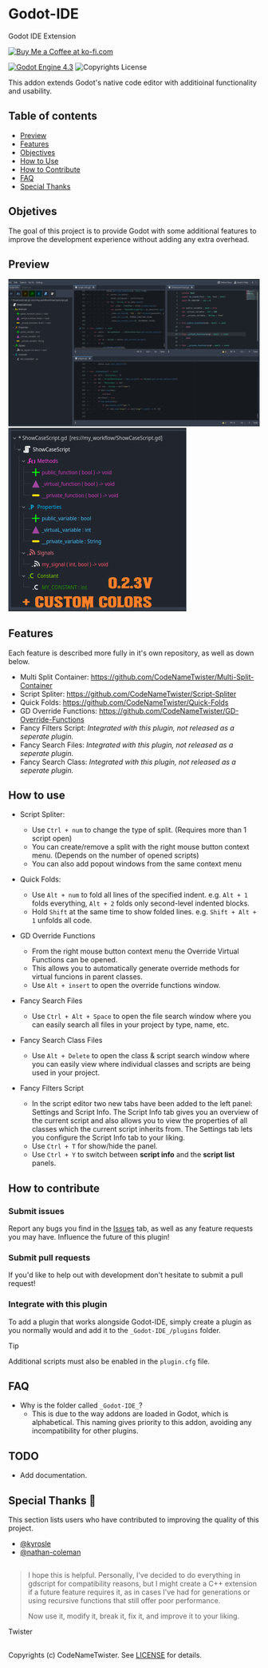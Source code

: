 # Godot-IDE
Godot IDE Extension

<a href='https://ko-fi.com/S6S11CPSR5' target='_blank'><img height='36' style='border:0px;height:36px;' src='https://storage.ko-fi.com/cdn/kofi4.png?v=6' border='0' alt='Buy Me a Coffee at ko-fi.com' /></a>

[![Godot Engine 4.3](https://img.shields.io/badge/Godot_Engine-4.x-blue)](https://godotengine.org/) ![Copyrights License](https://img.shields.io/badge/License-MIT-blue)

This addon extends Godot's native code editor with additioinal functionality and usability.

## Table of contents

- [Preview](#preview)
- [Features](#features)
- [Objectives](#objetives)
- [How to Use](#how-to-use)
- [How to Contribute](#how-to-contribute)
- [FAQ](#faq)
- [Special Thanks](#special-thanks-)

## Objetives
The goal of this project is to provide Godot with some additional features to improve the development experience without adding any extra overhead.

## Preview
![Preview0](images/preview0.png)
![Preview1](images/preview1.png)

## Features
Each feature is described more fully in it's own repository, as well as down below.

* Multi Split Container:
	https://github.com/CodeNameTwister/Multi-Split-Container
* Script Spliter:
	https://github.com/CodeNameTwister/Script-Spliter
* Quick Folds:
	https://github.com/CodeNameTwister/Quick-Folds
* GD Override Functions:
	https://github.com/CodeNameTwister/GD-Override-Functions
* Fancy Filters Script:
	*Integrated with this plugin, not released as a seperate plugin.*
* Fancy Search Files:
	*Integrated with this plugin, not released as a seperate plugin.*
* Fancy Search Class:
	*Integrated with this plugin, not released as a seperate plugin.*

## How to use

* Script Spliter:
	* Use `Ctrl + num` to change the type of split. (Requires more than 1 script open)
  	* You can create/remove a split with the right mouse button context menu. (Depends on the number of opened scripts)
  	* You can also add popout windows from the same context menu

* Quick Folds:
	* Use `Alt + num` to fold all lines of the specified indent. e.g. `Alt + 1` folds everything, `Alt + 2` folds only second-level indented blocks.
	* Hold `Shift` at the same time to show folded lines. e.g. `Shift + Alt + 1` unfolds all code.

* GD Override Functions
	* From the right mouse button context menu the Override Virtual Functions can be opened.
	* This allows you to automatically generate override methods for virtual funcions in parent classes.
	* Use `Alt + insert` to open the override functions window.

* Fancy Search Files
	* Use `Ctrl + Alt + Space` to open the file search window where you can easily search all files in your project by type, name, etc.

* Fancy Search Class Files
	* Use `Alt + Delete` to open the class & script search window where you can easily view where individual classes and scripts are being used in your project.

* Fancy Filters Script
	* In the script editor two new tabs have been added to the left panel: Settings and Script Info. The Script Info tab gives you an overview of the current script and also allows you to view the properties of all classes which the current script inherits from. The Settings tab lets you configure the Script Info tab to your liking.
 	* Use `Ctrl + T` for show/hide the panel.
  	* Use `Ctrl + Y` to switch between **script info** and the **script list** panels.

## How to contribute

### Submit issues
Report any bugs you find in the [Issues](https://github.com/CodeNameTwister/Godot-IDE/issues) tab, as well as any feature requests you may have. Influence the future of this plugin!

### Submit pull requests
If you'd like to help out with development don't hesitate to submit a pull request!

### Integrate with this plugin
To add a plugin that works alongside Godot-IDE, simply create a plugin as you normally would and add it to the `_Godot-IDE_/plugins` folder.

>[!TIP]
> Additional scripts must also be enabled in the `plugin.cfg` file.

## FAQ
* Why is the folder called `_Godot-IDE_`?
	* This is due to the way addons are loaded in Godot, which is alphabetical. This naming gives priority to this addon, avoiding any incompatibility for other plugins.

## TODO 
* Add documentation.

## Special Thanks 📜
This section lists users who have contributed to improving the quality of this project.

- [@kyrosle](https://github.com/kyrosle)
- [@nathan-coleman](https://github.com/nathan-coleman)

##
> I hope this is helpful. Personally, I've decided to do everything in gdscript for compatibility reasons, but I might create a C++ extension if a future feature requires it, as in cases I've had for generations or using recursive functions that still offer poor performance.
>
> Now use it, modify it, break it, fix it, and improve it to your liking.

Twister

##
Copyrights (c) CodeNameTwister. See [LICENSE](LICENSE) for details.

[godot engine]: https://godotengine.org/
